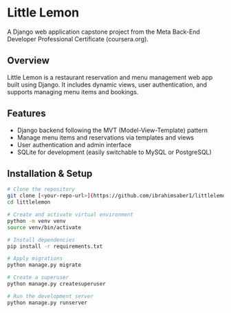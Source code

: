 # Little Lemon

A Django web application capstone project from the Meta Back-End Developer Professional Certificate (coursera.org).

## Overview

Little Lemon is a restaurant reservation and menu management web app built using Django. It includes dynamic views, user authentication, and supports managing menu items and bookings.

## Features

- Django backend following the MVT (Model-View-Template) pattern  
- Manage menu items and reservations via templates and views  
- User authentication and admin interface  
- SQLite for development (easily switchable to MySQL or PostgreSQL)

## Installation & Setup

```bash
# Clone the repository
git clone [<your-repo-url>](https://github.com/ibrahimsaber1/littlelemon.git)
cd littlelemon

# Create and activate virtual environment
python -m venv venv
source venv/bin/activate

# Install dependencies
pip install -r requirements.txt

# Apply migrations
python manage.py migrate

# Create a superuser
python manage.py createsuperuser

# Run the development server
python manage.py runserver
```
